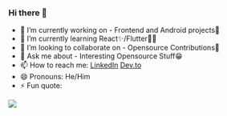 ### Hi there 👋



- 🔭 I’m currently working on - Frontend and Android projects🙂
- 🌱 I’m currently learning React✨/Flutter🐱‍💻
- 👯 I’m looking to collaborate on - Opensource Contributions🛒
- 💬 Ask me about - Interesting Opensource Stuff😁
- 📫 How to reach me: [LinkedIn](https://www.linkedin.com/in/aakash-biswas-7a48a21b8/)  [Dev.to](https://dev.to/akshbswas98)
- 😄 Pronouns: He/Him
- ⚡ Fun quote: 

 ![](https://quotier.vercel.app/quote)

